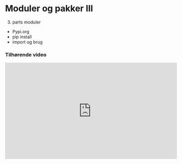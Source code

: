 # Moduler og pakker III

3. parts moduler

* Pypi.org
* pip install 
* import og brug

### Tilhørende video

<iframe width="560" height="315" src="https://www.youtube.com/embed/wbEWDsj3vIg?si=RnBqpVHJjVFtwrmD" title="YouTube video player" frameborder="0" allow="accelerometer; autoplay; clipboard-write; encrypted-media; gyroscope; picture-in-picture; web-share" referrerpolicy="strict-origin-when-cross-origin" allowfullscreen></iframe>